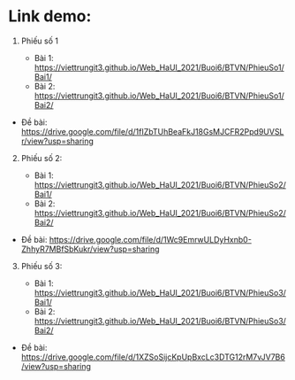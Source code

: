 # Link demo:

1. Phiếu số 1

    * Bài 1: https://viettrungit3.github.io/Web_HaUI_2021/Buoi6/BTVN/PhieuSo1/Bai1/
    * Bài 2: https://viettrungit3.github.io/Web_HaUI_2021/Buoi6/BTVN/PhieuSo1/Bai2/

* Đề bài: https://drive.google.com/file/d/1fIZbTUhBeaFkJ18GsMJCFR2Ppd9UVSLr/view?usp=sharing

2. Phiếu số 2: 

    * Bài 1: https://viettrungit3.github.io/Web_HaUI_2021/Buoi6/BTVN/PhieuSo2/Bai1/
    * Bài 2: https://viettrungit3.github.io/Web_HaUI_2021/Buoi6/BTVN/PhieuSo2/Bai2/

* Đề bài: https://drive.google.com/file/d/1Wc9EmrwULDyHxnb0-ZhhyR7MBfSbKukr/view?usp=sharing

3. Phiếu số 3: 

    * Bài 1: https://viettrungit3.github.io/Web_HaUI_2021/Buoi6/BTVN/PhieuSo3/Bai1/
    * Bài 2: https://viettrungit3.github.io/Web_HaUI_2021/Buoi6/BTVN/PhieuSo3/Bai2/

* Đề bài: https://drive.google.com/file/d/1XZSoSijcKpUpBxcLc3DTG12rM7vJV7B6/view?usp=sharing